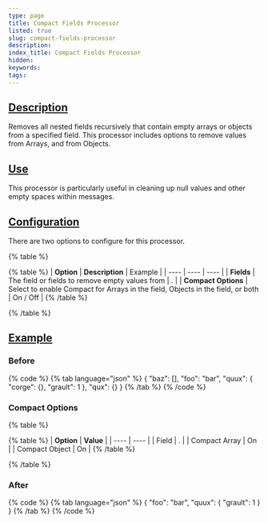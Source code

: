 ```yaml
---
type: page
title: Compact Fields Processor
listed: true
slug: compact-fields-processor
description: 
index_title: Compact Fields Processor
hidden: 
keywords: 
tags: 
---
```



## [Description](https://docs.mezmo.com/docs/compact-fields-pipeline-processor#description)

Removes all nested fields recursively that contain empty arrays or objects from a specified field. This processor includes options to remove values from Arrays, and from Objects.

## [Use](https://docs.mezmo.com/docs/compact-fields-pipeline-processor#use)

This processor is particularly useful in cleaning up null values and other empty spaces within messages.

## [Configuration](https://docs.mezmo.com/docs/compact-fields-pipeline-processor#configuration)

There are two options to configure for this processor.

{% table %}

{% table %}
| **Option** | **Description** | Example | 
| ---- | ---- | ---- | 
| **Fields** | The field or fields to remove empty values from | . | 
| **Compact Options** | Select to enable Compact for Arrays in the field, Objects in the field, or both | On / Off | 
{% /table %}

{% /table %}

## [Example](https://docs.mezmo.com/docs/compact-fields-pipeline-processor#example)

### Before

{% code %}
{% tab language="json" %}
{
"baz": [],
"foo": "bar",
"quux": {
"corge": {},
"grault": 1
},
"qux": {}
}
{% /tab %}
{% /code %}

### Compact Options

{% table %}

{% table %}
| **Option** | **Value** | 
| ---- | ---- | 
| Field | . | 
| Compact Array | On | 
| Compact Object | On | 
{% /table %}

{% /table %}

### After

{% code %}
{% tab language="json" %}
{
"foo": "bar",
"quux": {
"grault": 1
}
}
{% /tab %}
{% /code %}